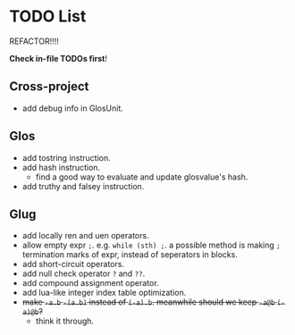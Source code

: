 # TODO List

REFACTOR!!!!

**Check in-file TODOs first**!

## Cross-project

- add debug info in GlosUnit.

## Glos

- add tostring instruction.
- add hash instruction.
  - find a good way to evaluate and update glosvalue's hash.
- add truthy and falsey instruction.

## Glug

- add locally ren and uen operators.
- allow empty expr `;`. e.g. `while (sth) ;`. a possible method is making `;` termination marks of expr, instead of seperators in blocks.
- add short-circuit operators.
- add null check operator `?` and `??`.
- add compound assignment operator.
- add lua-like integer index table optimization.
- ~~make `-a.b` `-(a.b)` instead of `(-a).b`. meanwhile should we keep `-a@b` `(-a)@b`?~~
  - think it through.
